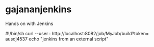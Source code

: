 # gajananjenkins
Hands on with Jenkins

#!/bin/sh
curl --user <jenkinslogin>:<API Token>  http://localhost:8082/job/MyJob/build?token= ausdj4537
echo "jenkins from an external script"

